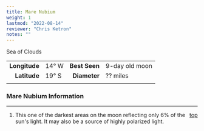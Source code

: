 ```yaml
---
title: Mare Nubium
weight: 1
lastmod: "2022-08-14"
reviewer: "Chris Ketron"
notes: ""
---
```


Sea of Clouds

|               |           |               |                |
| ------------: | :-------- | ------------: | :------------- |
| **Longitude** | 14&deg; W | **Best Seen** | 9-day old moon |
|  **Latitude** | 19&deg; S |  **Diameter** | ?? miles       |
|               |           |               |                |

### Mare Nubium Information

---
<span style='float:right;'>[top](#)</span>

1. This one of the darkest areas on the moon reflecting only 6% of the sun's light. It may also be a source of highly polarized light.
